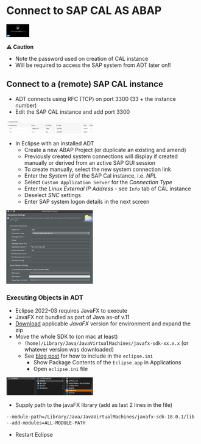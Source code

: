 # Connect to SAP CAL AS ABAP

<img src="https://github.com/aawa69/Notes/blob/main/SAP/Dev_Setup/Eclipse/images/sapcalimg.png" width="12%">

**&#9888; Caution**

- Note the password used on creation of CAL instance
- Will be required to access the SAP system from ADT later on!!

## Connect to a (remote) SAP CAL instance

- ADT connects using RFC (TCP) on port 3300 (33 + the instance number)
- Edit the SAP CAL instance and add port 3300

<img src="https://github.com/aawa69/Notes/blob/main/SAP/Dev_Setup/Eclipse/images/port3300.png" width="45%">
  
- In Eclipse with an installed ADT
  - Create a new ABAP Project (or duplicate an existing and amend)
  - Previously created system connections will display if created manually or derived from an active SAP GUI session
  - To create manually, select the new system connection link
  - Enter the _System Id_ of the SAP Cal instance, i.e. *_NPL_*
  - Select `Custom Application Server` for the _Connection Type_
  - Enter the _Linux External IP Address_ - see `Info` tab of CAL instance
  - Deselect _SNC_ settings
  - Enter SAP system logon details in the next screen

<img src="https://github.com/aawa69/Notes/blob/main/SAP/Dev_Setup/Eclipse/images/abapprojectconnectionsettings.png" width="45%">

### Executing Objects in ADT

- Eclipse 2022-03 requires JavaFX to execute
- JavaFX not bundled as part of Java as-of v.11
- [Download](https://openjfx.io/) applicable _JavaFX_ version for environment and expand the zip
- Move the whole SDK to (on mac at least)
  - `(home)/Library/Java/JavaVirtualMachines/javafx-sdk-xx.x.x` (or whatever version was downloaded)
  - See [blog post](https://answers.sap.com/questions/12960323/javafx-13-and-eclipse.html) for how to include in the `eclipse.ini`
    - Show Package Contents of the `Eclipse.app` in Applications
    - Open `eclipse.ini` file
  
<img src="https://github.com/aawa69/Notes/blob/main/SAP/Dev_Setup/Eclipse/images/eclipseini.png" width="45%">

- Supply path to the javaFX library (add as last 2 lines in the file)

```bash
--module-path=/Library/Java/JavaVirtualMachines/javafx-sdk-18.0.1/lib
--add-modules=ALL-MODULE-PATH
```

- Restart Eclipse
